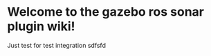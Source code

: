 Welcome to the gazebo ros sonar plugin wiki!
=============================================

Just test for test integration sdfsfd
